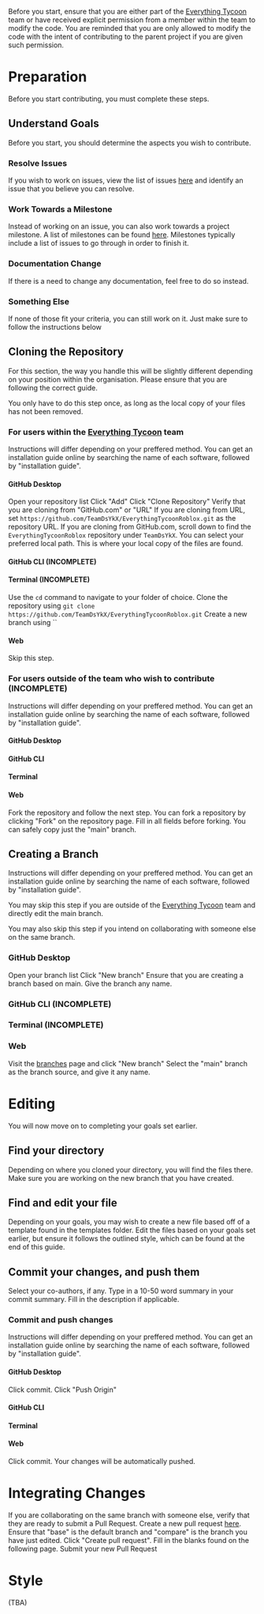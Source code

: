 Before you start, ensure that you are either part of the [Everything Tycoon](https://github.com/orgs/TeamDsYkX/teams/everything-tycoon) team or have received explicit permission from a member within the team to modify the code. You are reminded that you are only allowed to modify the code with the intent of contributing to the parent project if you are given such permission.
# Preparation
Before you start contributing, you must complete these steps.
## Understand Goals
Before you start, you should determine the aspects you wish to contribute.
### Resolve Issues
If you wish to work on issues, view the list of issues [here](https://github.com/TeamDsYkX/EverythingTycoonRoblox/issues) and identify an issue that you believe you can resolve.
### Work Towards a Milestone
Instead of working on an issue, you can also work towards a project milestone. A list of milestones can be found [here](https://github.com/TeamDsYkX/EverythingTycoonRoblox/milestones). Milestones typically include a list of issues to go through in order to finish it.
### Documentation Change
If there is a need to change any documentation, feel free to do so instead.
### Something Else
If none of those fit your criteria, you can still work on it. Just make sure to follow the instructions below
## Cloning the Repository
For this section, the way you handle this will be slightly different depending on your position within the organisation. Please ensure that you are following the correct guide.

You only have to do this step once, as long as the local copy of your files has not been removed.
### For users within the [Everything Tycoon](https://github.com/orgs/TeamDsYkX/teams/everything-tycoon) team
Instructions will differ depending on your preffered method. You can get an installation guide online by searching the name of each software, followed by "installation guide".
#### GitHub Desktop
Open your repository list
Click "Add"
Click "Clone Repository"
Verify that you are cloning from "GitHub.com" or "URL"
If you are cloning from URL, set `https://github.com/TeamDsYkX/EverythingTycoonRoblox.git` as the repository URL.
If you are cloning from GitHub.com, scroll down to find the `EverythingTycoonRoblox` repository under `TeamDsYkX`.
You can select your preferred local path. This is where your local copy of the files are found.
#### GitHub CLI (INCOMPLETE)
#### Terminal (INCOMPLETE)
Use the `cd` command to navigate to your folder of choice.
Clone the repository using `git clone https://github.com/TeamDsYkX/EverythingTycoonRoblox.git`
Create a new branch using ``
#### Web
Skip this step.
### For users outside of the team who wish to contribute (INCOMPLETE)
Instructions will differ depending on your preffered method. You can get an installation guide online by searching the name of each software, followed by "installation guide".
#### GitHub Desktop
#### GitHub CLI
#### Terminal
#### Web
Fork the repository and follow the next step. You can fork a repository by clicking "Fork" on the repository page. Fill in all fields before forking. You can safely copy just the "main" branch.
## Creating a Branch
Instructions will differ depending on your preffered method. You can get an installation guide online by searching the name of each software, followed by "installation guide".

You may skip this step if you are outside of the [Everything Tycoon](https://github.com/orgs/TeamDsYkX/teams/everything-tycoon) team and directly edit the main branch.

You may also skip this step if you intend on collaborating with someone else on the same branch.
### GitHub Desktop
Open your branch list
Click "New branch"
Ensure that you are creating a branch based on main. 
Give the branch any name.
### GitHub CLI (INCOMPLETE)
### Terminal (INCOMPLETE)
### Web
Visit the [branches](https://github.com/TeamDsYkX/EverythingTycoonRoblox/branches) page and click "New branch"
Select the "main" branch as the branch source, and give it any name.
# Editing
You will now move on to completing your goals set earlier.
## Find your directory
Depending on where you cloned your directory, you will find the files there.
Make sure you are working on the new branch that you have created.
## Find and edit your file
Depending on your goals, you may wish to create a new file based off of a template found in the templates folder.
Edit the files based on your goals set earlier, but ensure it follows the outlined style, which can be found at the end of this guide.
## Commit your changes, and push them
Select your co-authors, if any.
Type in a 10-50 word summary in your commit summary.
Fill in the description if applicable.
### Commit and push changes
Instructions will differ depending on your preffered method. You can get an installation guide online by searching the name of each software, followed by "installation guide".
#### GitHub Desktop
Click commit.
Click "Push Origin"
#### GitHub CLI
#### Terminal
#### Web
Click commit. Your changes will be automatically pushed.
# Integrating Changes
If you are collaborating on the same branch with someone else, verify that they are ready to submit a Pull Request.
Create a new pull request [here](https://github.com/TeamDsYkX/EverythingTycoonRoblox/compare). Ensure that "base" is the default branch and "compare" is the branch you have just edited.
Click "Create pull request".
Fill in the blanks found on the following page.
Submit your new Pull Request
# Style
(TBA)
